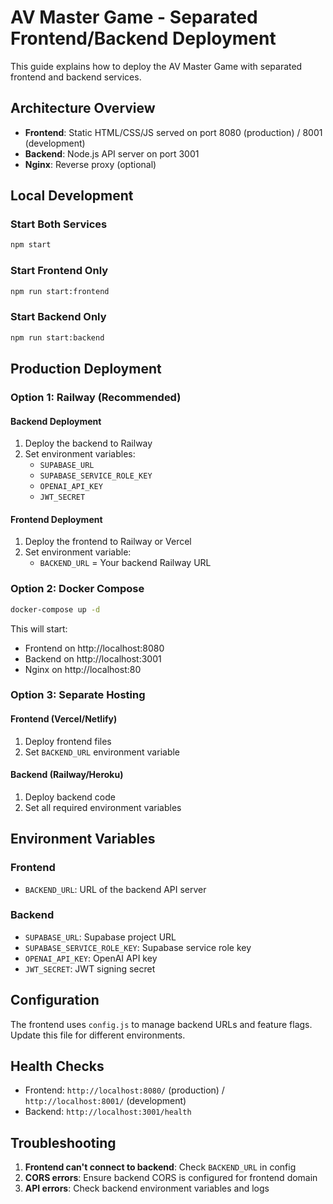 # AV Master Game - Separated Frontend/Backend Deployment

This guide explains how to deploy the AV Master Game with separated frontend and backend services.

## Architecture Overview

- **Frontend**: Static HTML/CSS/JS served on port 8080 (production) / 8001 (development)
- **Backend**: Node.js API server on port 3001
- **Nginx**: Reverse proxy (optional)

## Local Development

### Start Both Services
```bash
npm start
```

### Start Frontend Only
```bash
npm run start:frontend
```

### Start Backend Only
```bash
npm run start:backend
```

## Production Deployment

### Option 1: Railway (Recommended)

#### Backend Deployment
1. Deploy the backend to Railway
2. Set environment variables:
   - `SUPABASE_URL`
   - `SUPABASE_SERVICE_ROLE_KEY`
   - `OPENAI_API_KEY`
   - `JWT_SECRET`

#### Frontend Deployment
1. Deploy the frontend to Railway or Vercel
2. Set environment variable:
   - `BACKEND_URL` = Your backend Railway URL

### Option 2: Docker Compose

```bash
docker-compose up -d
```

This will start:
- Frontend on http://localhost:8080
- Backend on http://localhost:3001
- Nginx on http://localhost:80

### Option 3: Separate Hosting

#### Frontend (Vercel/Netlify)
1. Deploy frontend files
2. Set `BACKEND_URL` environment variable

#### Backend (Railway/Heroku)
1. Deploy backend code
2. Set all required environment variables

## Environment Variables

### Frontend
- `BACKEND_URL`: URL of the backend API server

### Backend
- `SUPABASE_URL`: Supabase project URL
- `SUPABASE_SERVICE_ROLE_KEY`: Supabase service role key
- `OPENAI_API_KEY`: OpenAI API key
- `JWT_SECRET`: JWT signing secret

## Configuration

The frontend uses `config.js` to manage backend URLs and feature flags. Update this file for different environments.

## Health Checks

- Frontend: `http://localhost:8080/` (production) / `http://localhost:8001/` (development)
- Backend: `http://localhost:3001/health`

## Troubleshooting

1. **Frontend can't connect to backend**: Check `BACKEND_URL` in config
2. **CORS errors**: Ensure backend CORS is configured for frontend domain
3. **API errors**: Check backend environment variables and logs
